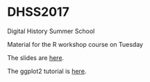 # DHSS2017
Digital History Summer School 

Material for the R workshop course on Tuesday

The slides are [here](https://docs.google.com/presentation/d/1rFMVz3vOBMCdBOEuC7kgWHkaE_4VFWcSZHcPMRE2TN8/edit?usp=sharing).

The ggplot2 tutorial is [here](https://github.com/yrochat/ggplot2_tuto).

